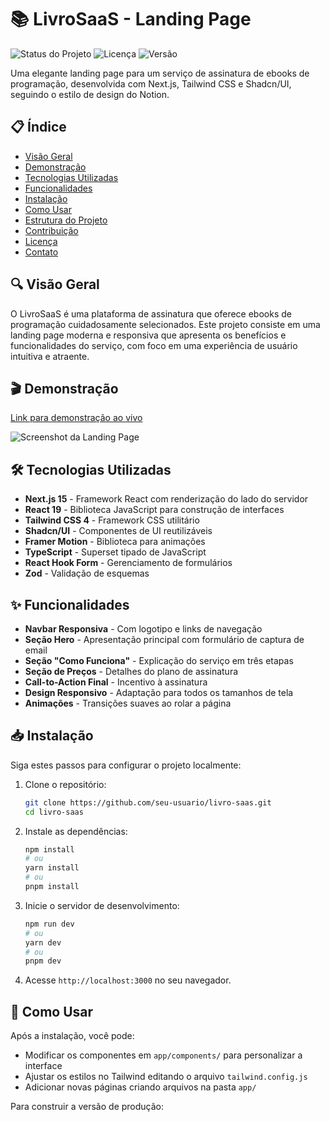# 📚 LivroSaaS - Landing Page

![Status do Projeto](https://img.shields.io/badge/status-concluido-brightgreen)
![Licença](https://img.shields.io/badge/licença-MIT-blue)
![Versão](https://img.shields.io/badge/versão-1.0.0-orange)

Uma elegante landing page para um serviço de assinatura de ebooks de programação, desenvolvida com Next.js, Tailwind CSS e Shadcn/UI, seguindo o estilo de design do Notion.

## 📋 Índice

- [Visão Geral](#-visão-geral)
- [Demonstração](#-demonstração)
- [Tecnologias Utilizadas](#-tecnologias-utilizadas)
- [Funcionalidades](#-funcionalidades)
- [Instalação](#-instalação)
- [Como Usar](#-como-usar)
- [Estrutura do Projeto](#-estrutura-do-projeto)
- [Contribuição](#-contribuição)
- [Licença](#-licença)
- [Contato](#-contato)

## 🔍 Visão Geral

O LivroSaaS é uma plataforma de assinatura que oferece ebooks de programação cuidadosamente selecionados. Este projeto consiste em uma landing page moderna e responsiva que apresenta os benefícios e funcionalidades do serviço, com foco em uma experiência de usuário intuitiva e atraente.

## 🎬 Demonstração

[Link para demonstração ao vivo](https://livro-saas.vercel.app)

![Screenshot da Landing Page](./public/screenshot.png)

## 🛠 Tecnologias Utilizadas

- **Next.js 15** - Framework React com renderização do lado do servidor
- **React 19** - Biblioteca JavaScript para construção de interfaces
- **Tailwind CSS 4** - Framework CSS utilitário
- **Shadcn/UI** - Componentes de UI reutilizáveis
- **Framer Motion** - Biblioteca para animações
- **TypeScript** - Superset tipado de JavaScript
- **React Hook Form** - Gerenciamento de formulários
- **Zod** - Validação de esquemas

## ✨ Funcionalidades

- **Navbar Responsiva** - Com logotipo e links de navegação
- **Seção Hero** - Apresentação principal com formulário de captura de email
- **Seção "Como Funciona"** - Explicação do serviço em três etapas
- **Seção de Preços** - Detalhes do plano de assinatura
- **Call-to-Action Final** - Incentivo à assinatura
- **Design Responsivo** - Adaptação para todos os tamanhos de tela
- **Animações** - Transições suaves ao rolar a página

## 📥 Instalação

Siga estes passos para configurar o projeto localmente:

1. Clone o repositório:

   ```bash
   git clone https://github.com/seu-usuario/livro-saas.git
   cd livro-saas
   ```

2. Instale as dependências:

   ```bash
   npm install
   # ou
   yarn install
   # ou
   pnpm install
   ```

3. Inicie o servidor de desenvolvimento:

   ```bash
   npm run dev
   # ou
   yarn dev
   # ou
   pnpm dev
   ```

4. Acesse `http://localhost:3000` no seu navegador.

## 🚀 Como Usar

Após a instalação, você pode:

- Modificar os componentes em `app/components/` para personalizar a interface
- Ajustar os estilos no Tailwind editando o arquivo `tailwind.config.js`
- Adicionar novas páginas criando arquivos na pasta `app/`

Para construir a versão de produção:
